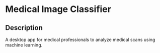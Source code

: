 # Medical Image Classifier

## Description

A desktop app for medical professionals to analyze medical scans using machine learning.